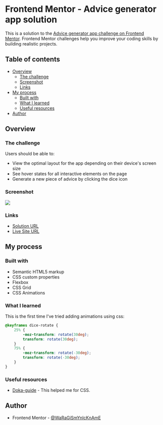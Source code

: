 # Frontend Mentor - Advice generator app solution

This is a solution to the [Advice generator app challenge on Frontend Mentor](https://www.frontendmentor.io/challenges/advice-generator-app-QdUG-13db). Frontend Mentor challenges help you improve your coding skills by building realistic projects.

## Table of contents

-   [Overview](#overview)
    -   [The challenge](#the-challenge)
    -   [Screenshot](#screenshot)
    -   [Links](#links)
-   [My process](#my-process)
    -   [Built with](#built-with)
    -   [What I learned](#what-i-learned)
    -   [Useful resources](#useful-resources)
-   [Author](#author)

## Overview

### The challenge

Users should be able to:

-   View the optimal layout for the app depending on their device's screen size
-   See hover states for all interactive elements on the page
-   Generate a new piece of advice by clicking the dice icon

### Screenshot

![](./screenshot.jpg)

### Links

-   [Solution URL](https://www.frontendmentor.io/solutions/advice-generator-app-ZnXwal0VCm)
-   [Live Site URL](https://waragismynickname.github.io/advice-generator-app/)

## My process

### Built with

-   Semantic HTML5 markup
-   CSS custom properties
-   Flexbox
-   CSS Grid
-   CSS Animations

### What I learned

This is the first time I've tried adding animations using css:

```css
@keyframes dice-rotate {
    25% {
        -moz-transform: rotate(30deg);
        transform: rotate(30deg);
    }
    75% {
        -moz-transform: rotate(-30deg);
        transform: rotate(-30deg);
    }
}
```

### Useful resources

-   [Doka-guide](https://doka.guide/css/) - This helped me for CSS.

## Author

-   Frontend Mentor - [@WaRaGiSmYnIcKnAmE](https://www.frontendmentor.io/profile/WaRaGiSmYnIcKnAmE)
